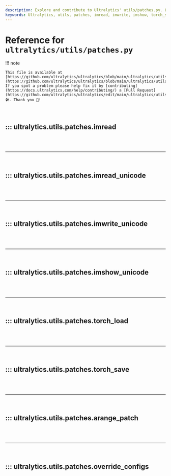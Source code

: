 ```yaml
---
description: Explore and contribute to Ultralytics' utils/patches.py. Learn about the imread, imwrite, imshow, and torch_save functions.
keywords: Ultralytics, utils, patches, imread, imwrite, imshow, torch_save, OpenCV, PyTorch, GitHub
---
```


# Reference for `ultralytics/utils/patches.py`

!!! note

    This file is available at [https://github.com/ultralytics/ultralytics/blob/main/ultralytics/utils/patches.py](https://github.com/ultralytics/ultralytics/blob/main/ultralytics/utils/patches.py). If you spot a problem please help fix it by [contributing](https://docs.ultralytics.com/help/contributing/) a [Pull Request](https://github.com/ultralytics/ultralytics/edit/main/ultralytics/utils/patches.py) 🛠️. Thank you 🙏!

<br>

## ::: ultralytics.utils.patches.imread

<br><br><hr><br>

## ::: ultralytics.utils.patches.imread_unicode

<br><br><hr><br>

## ::: ultralytics.utils.patches.imwrite_unicode

<br><br><hr><br>

## ::: ultralytics.utils.patches.imshow_unicode

<br><br><hr><br>

## ::: ultralytics.utils.patches.torch_load

<br><br><hr><br>

## ::: ultralytics.utils.patches.torch_save

<br><br><hr><br>

## ::: ultralytics.utils.patches.arange_patch

<br><br><hr><br>

## ::: ultralytics.utils.patches.override_configs

<br><br>
